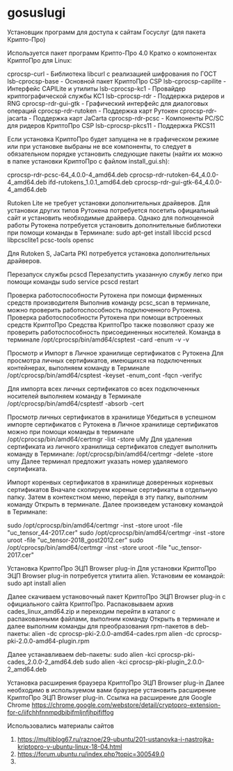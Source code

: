 # gosuslugi
Установщик программ для доступа к сайтам Госуслуг (для пакета Крипто-Про)

Используется пакет программ Крипто-Про 4.0
Кратко о компонентах  КриптоПро для Linux:

cprocsp-curl - Библиотека libcurl с реализацией шифрования по ГОСТ
lsb-cprocsp-base - Основной пакет КриптоПро CSP
lsb-cprocsp-capilite - Интерфейс CAPILite и утилиты
lsb-cprocsp-kc1 - Провайдер криптографической службы KC1
lsb-cprocsp-rdr - Поддержка ридеров и RNG
cprocsp-rdr-gui-gtk - Графический интерфейс для диалоговых операций
cprocsp-rdr-rutoken - Поддержка карт Рутокен
cprocsp-rdr-jacarta - Поддержка карт JaCarta
cprocsp-rdr-pcsc - Компоненты PC/SC для ридеров КриптоПро CSP
lsb-cprocsp-pkcs11 - Поддержка PKCS11

Если установка КриптоПро будет запущена не в графическом режиме или при установке выбраны не все компоненты, то следует в обязательном порядке установить следующие пакеты (найти их можно в папке установки КриптоПро с файлом install_gui.sh):

cprocsp-rdr-pcsc-64_4.0.0-4_amd64.deb
cprocsp-rdr-rutoken-64_4.0.0-4_amd64.deb
ifd-rutokens_1.0.1_amd64.deb
cprocsp-rdr-gui-gtk-64_4.0.0-4_amd64.deb


Rutoken Lite не требует установки дополнительных драйверов. Для установки других типов Рутокена потребуется посетить официальный сайт и установить необходимые драйвера.
Однако для полноценной работы Рутокена потребуется установить дополнительные библиотеки при помощи команды в Терминале:
sudo apt-get install libccid pcscd libpcsclite1 pcsc-tools opensc

Для Rutoken S, JaCarta PKI потребуется установка дополнительных драйверов.

Перезапуск службы pcscd
Перезапустить указанную службу легко при помощи команды
sudo service pcscd restart

Проверка работоспособности Рутокена при помощи фирменных средств производителя
Выполнив команду pcsc_scan в терминале, можно проверить работоспособность подключенного Рутокена.
Проверка работоспособности Рутокена при помощи встроенных средств КриптоПро
Средства КриптоПро также позволяют сразу же проверить работоспособность присоединенных носителей. Команда в терминале
/opt/cprocsp/bin/amd64/csptest -card -enum -v -v

Просмотр и Импорт в Личное хранилище сертификатов с Рутокена
Для просмотра личных сертификатов, имеющихся на подключенных контейнерах, выполняем команду в Терминале
/opt/cprocsp/bin/amd64/csptest -keyset -enum_cont -fqcn -verifyc

Для импорта всех личных сертификатов со всех подключенных носителей выполняем команду в Терминале
/opt/cprocsp/bin/amd64/csptestf -absorb -cert

Просмотр личных сертификатов в хранилище
Убедиться в успешном импорте сертификатов с Рутокена в Личное хранилище сертификатов можно при помощи команды в терминале
/opt/cprocsp/bin/amd64/certmgr -list -store uMy
Для удаления сертификата из личного хранилища сертификатов следует выполнить команду в Терминале:
/opt/cprocsp/bin/amd64/certmgr -delete -store umy
Далее терминал предложит указать номер удаляемого сертификата.

Импорт коренвых сертификатов в хранилище доверенных корневых сертификатов
Вначале скопируем кореные сертификаты в отдельную папку. Затем в контекстном меню, перейдя в эту папку, выполним команду Открыть в терминале. Далее произведем установку командой в Теримнале:

sudo /opt/cprocsp/bin/amd64/certmgr -inst -store uroot -file "uc_tensor_44-2017.cer"
sudo /opt/cprocsp/bin/amd64/certmgr -inst -store uroot -file "uc_tensor-2018_gost2012.cer"
sudo /opt/cprocsp/bin/amd64/certmgr -inst -store uroot -file "uc_tensor-2017.cer"

Установка КриптоПро ЭЦП Browser plug-in
Для установки КриптоПро ЭЦП Browser plug-in потребуется утилита alien. Установим ее командой:
sudo apt install alien

Далее скачиваем установочный пакет КриптоПро ЭЦП Browser plug-in с официального сайта КриптоПро.
Распаковываем архив cades_linux_amd64.zip и переходим перейти в каталог с распакованными файлами, выполним команду Открыть в терминале и далее выполним команды для преобразования rpm-пакетов в deb-пакеты:
alien -dc cprocsp-pki-2.0.0-amd64-cades.rpm
alien -dc cprocsp-pki-2.0.0-amd64-plugin.rpm

Далее устанавливаем deb-пакеты:
sudo alien -kci cprocsp-pki-cades_2.0.0-2_amd64.deb
sudo alien -kci cprocsp-pki-plugin_2.0.0-2_amd64.deb

Установка расширения браузера КриптоПро ЭЦП Browser plug-in
Далее необходимо в используемом вами браузере установить расширение КриптоПро ЭЦП Browser plug-in. Cсылка на расширение для Google Chrome
https://chrome.google.com/webstore/detail/cryptopro-extension-for-c/iifchhfnnmpdbibifmljnfjhpififfog




Использовались материалы сайтов
1. https://multiblog67.ru/raznoe/29-ubuntu/201-ustanovka-i-nastrojka-kriptopro-v-ubuntu-linux-18-04.html
2. https://forum.ubuntu.ru/index.php?topic=300549.0
3. 
